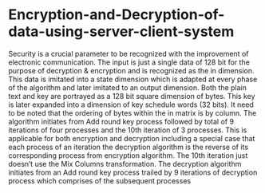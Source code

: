 # Encryption-and-Decryption-of-data-using-server-client-system
Security is a crucial parameter to be recognized with the improvement of
electronic communication.
The input is just a single data of 128 bit for the purpose of decryption & encryption and is recognized as the in dimension. This data is imitated into a state dimension which is adapted at every phase of the algorithm and later imitated to an output dimension.
Both the plain text and key are portrayed as a 128 bit square dimension of bytes. This key is later expanded into a dimension of key schedule words (32 bits). It need to be noted that the ordering of bytes within the in matrix is by column.
The algorithm initiates from Add round key process followed by total of 9 iterations of four processes and the 10th iteration of 3 processes. This is applicable for both encryption and decryption including a special case that each process of an iteration the decryption algorithm is the reverse of its corresponding process from encryption algorithm. The 10th iteration just doesn’t use the Mix Columns transformation. The decryption algorithm initiates from an Add round key process trailed by 9 iterations of decryption process which comprises of the subsequent processes
